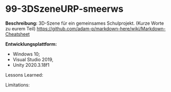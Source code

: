 # 99-3DSzeneURP-smeerws

**Beschreibung:** 3D-Szene für ein gemeinsames Schulprojekt. (Kurze Worte zu eurem Teil)
https://github.com/adam-p/markdown-here/wiki/Markdown-Cheatsheet

**Entwicklungsplattform:** 
+ Windows 10; 
+ Visual Studio 2019, 
+ Unity 2020.3.18f1

Lessons Learned: 

Limitations: 
